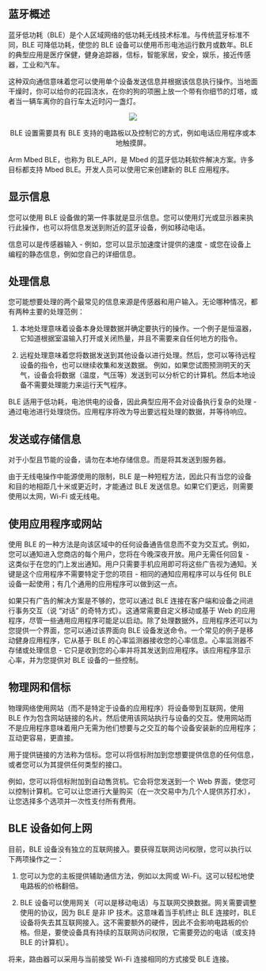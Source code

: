 ## 蓝牙概述
蓝牙低功耗（BLE）是个人区域网络的低功耗无线技术标准。与传统蓝牙标准不同，BLE 可降低功耗，使您的 BLE 设备可以使用币形电池运行数月或数年。BLE 的典型应用是医疗保健，健身追踪器，信标，智能家居，安全，娱乐，接近传感器，工业和汽车。

这种双向通信意味着您可以使用单个设备发送信息并根据该信息执行操作。当地面干燥时，你可以给你的花园浇水，在你的狗的项圈上放一个带有你细节的灯塔，或者当一辆车离你的自行车太近时闪一盏灯。

<div align=center><img src="https://s3-us-west-2.amazonaws.com/mbed-os-docs-images/BLEsample.png">

BLE 设置需要具有 BLE 支持的电路板以及控制它的方式，例如电话应用程序或本地触摸屏。</div>                          


Arm Mbed BLE，也称为 BLE_API，是 Mbed 的蓝牙低功耗软件解决方案。许多目标都支持 Mbed BLE。开发人员可以使用它来创建新的 BLE 应用程序。

## 显示信息

您可以使用 BLE 设备做的第一件事就是显示信息。您可以使用灯光或显示器来执行此操作，也可以将信息发送到附近的蓝牙设备，例如移动电话。

信息可以是传感器输入 - 例如，您可以显示加速度计提供的速度 - 或您在设备上编程的静态信息，例如您自己的详细信息。

## 处理信息

您可能想要处理的两个最常见的信息来源是传感器和用户输入。无论哪种情况，都有两种主要的处理范例：

1. 本地处理意味着设备本身处理数据并确定要执行的操作。一个例子是恒温器，它知道根据室温输入打开或关闭热量，并且不需要来自任何地方的指令。

2. 远程处理意味着您将数据发送到其他设备以进行处理。然后，您可以等待远程设备的指令，也可以继续收集和发送数据。 例如，如果您试图预测明天的天气，设备会将数据（温度，气压等）发送到可以分析它的计算机。然后本地设备不需要处理能力来运行天气程序。

BLE 适用于低功耗，电池供电的设备，因此典型应用不会对设备执行复杂的处理 - 通过电池进行处理烧伤。应用程序将改为导出要远程处理的数据，并等待响应。

## 发送或存储信息

对于小型且节能的设备，请勿在本地存储信息。而是将其发送到服务器。

由于无线电操作中能源使用的限制，BLE 是一种短程方法，因此只有当您的设备和目的地相距几十米或更近时，才能通过 BLE 发送信息。如果它们更远，则需要使用以太网，Wi-Fi 或无线电。

## 使用应用程序或网站

使用 BLE 的一种方法是向该区域中的任何设备通告信息而不变为交互式。例如，您可以通知进入您商店的每个用户，您将在今晚深夜开放。用户无需任何回复 - 这类似于在您的门上发出通知。用户只需要手机应用即可将这些广告视为通知。关键是这个应用程序不需要特定于您的项目 - 相同的通知应用程序可以与任何 BLE 设备一起使用；有几个通用的应用程序可以做到这一点。

如果只有广告的解决方案是不够的，您可以通过 BLE 连接在客户端和设备之间进行事务交互（说 “对话” 的奇特方式）。这通常需要自定义移动或基于 Web 的应用程序，尽管一些通用应用程序可能足以启动。除了处理数据外，应用程序还可以为您提供一个界面，您可以通过该界面向 BLE 设备发送命令。一个常见的例子是移动健身应用程序，它从基于 BLE 的心率监测器接收您的心率信息。心率监测器不存储或处理信息 - 它只是收到您的心率并将其发送到应用程序。该应用程序显示心率，并为您提供对 BLE 设备的一些控制。

## 物理网和信标

物理网络使用网站（而不是特定于设备的应用程序）将设备带到互联网，使用 BLE 作为包含网站链接的名片。然后使用该网站执行与设备的交互。使用网站而不是应用程序意味着用户无需为他们想要与之交互的每个设备安装新的应用程序；互动更容易，更直接。

用于提供链接的方法称为信标。您可以将信标附加到您想要提供信息的任何信息，或者您可以为其提供任何类型的接口。

例如，您可以将信标附加到自动售货机。它会将您发送到一个 Web 界面，使您可以控制计算机。它可以让您进行大量购买（在一次交易中为几个人提供苏打水），让您选择多个选项并一次性支付所有费用。

## BLE 设备如何上网

目前，BLE 设备没有独立的互联网接入。要获得互联网访问权限，您可以执行以下两项操作之一：

1. 您可以为您的主板提供辅助通信方法，例如以太网或 Wi-Fi。这可以轻松地使电路板的价格翻倍。

2. BLE 设备可以使用网关（可以是移动电话）与互联网交换数据。网关需要调整使用的协议，因为 BLE 是非 IP 技术。这意味着当手机终止 BLE 连接时，BLE 设备将失去其互联网接入。这不需要额外的硬件，因此不会影响电路板的价格。但是，要使设备具有持续的互联网访问权限，它需要旁边的电话（或支持 BLE 的计算机）。

将来，路由器可以采用与当前接受 Wi-Fi 连接相同的方式接受 BLE 连接。